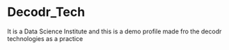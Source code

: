 # Decodr_Tech
It is a Data Science Institute and this is a demo profile made fro the decodr technologies as a practice


